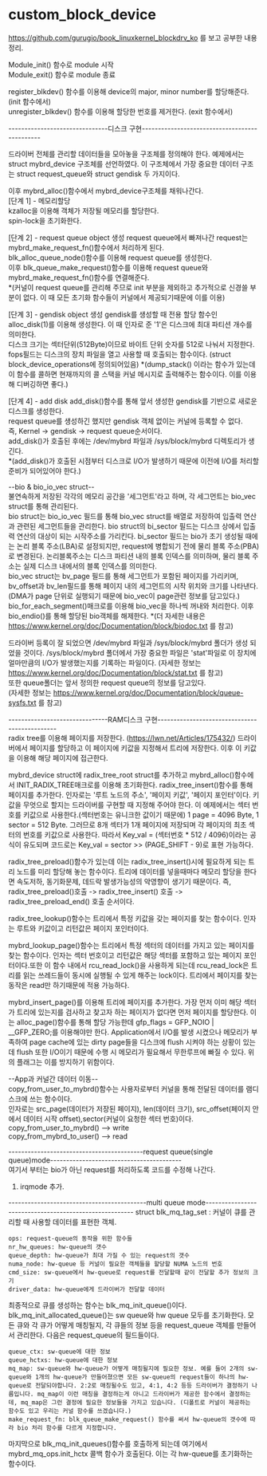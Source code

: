 # custom_block_device

https://github.com/gurugio/book_linuxkernel_blockdrv_ko 를 보고 공부한 내용 정리.

Module_init() 함수로 module 시작                                                                                                      
Module_exit() 함수로 module 종료

register_blkdev() 함수를 이용해 device의 major, minor  number를 할당해준다. (init 함수에서)                                                                 
unregister_blkdev() 함수를 이용해 할당한 번호를 제거한다. (exit 함수에서)

-------------------------------디스크 구현----------------------------------------------

드라이버 전체를 관리할 데이터들을 모아놓을 구조체를 정의해야 한다.
예제에서는 struct mybrd_device 구조체를 선언하였다.
이 구조체에서 가장 중요한 데이터 구조는 struct request_queue와 struct gendisk 두 가지이다.

이후 mybrd_alloc()함수에서 mybrd_device구조체를 채워나간다.                                                                                                                
[단계 1] - 메모리할당                                                                                                                                   
kzalloc을 이용해 객체가 저장될 메모리를 할당한다.                                                                                                                   
spin-lock을 초기화한다.  

[단계 2] - request queue object 생성
request queue에서 빠져나간 request는 mybrd_make_request_fn()함수에서 처리하게 된다.                                                    
blk_alloc_queue_node()함수를 이용해 request queue를 생성한다.                                                                                           
이후 blk_queue_make_request()함수를 이용해 request queue와 mybrd_make_request_fn()함수를 연결해준다.                                                 
*(커널이 request queue를 관리해 주므로 init 부분을 제외하고 추가적으로 신경쓸 부분이 없다. 이 때 모든 초기화 함수들이 커널에서 제공되기때문에 이를 이용)

[단계 3] - gendisk object 생성
gendisk를 생성할 때 전용 할당 함수인 alloc_disk(1)를 이용해 생성한다. 이 때 인자로 준 '1'은 디스크에 최대 파티션 개수를 의미한다.                                                     
디스크 크기는 섹터단위(512Byte)이므로 바이트 단위 숫자를 512로 나눠서 지정한다.
fops필드는 디스크의 장치 파일을 열고 사용할 때 호출되는 함수이다. (struct block_device_operations에 정의되어있음)
*(dump_stack() 이라는 함수가 있는데 이 함수를 콜하면 현재까지의 콜 스택을 커널 메시지로 출력해주는 함수이다. 이를 이용해 디버깅하면 좋다.)

[단계 4] - add disk
add_disk()함수를 통해 앞서 생성한 gendisk를 기반으로 새로운 디스크를 생성한다.                                                
request queue를 생성하긴 했지만 gendisk 객체 없이는 커널에 등록할 수 없다.                                  
즉, Kernel -> gendisk -> request queue순서이다.                                              
add_disk()가 호출된 후에는 /dev/mybrd 파일과 /sys/block/mybrd 디렉토리가 생긴다.                                        
*(add_disk()가 호출된 시점부터 디스크로 I/O가 발생하기 때문에 이전에 I/O를 처리할 준비가 되어있어야 한다.)               


  
--bio & bio_io_vec struct--                                                    
불연속하게 저장된 각각의 메모리 공간을 '세그먼트'라고 하며, 각 세그먼트는 bio_vec struct를 통해 관리된다.                  
bio struct는 bio_io_vec 필드를 통해 bio_vec struct를 배열로 저장하여 입출력 연산과 관련된 세그먼트들을 관리한다.
bio struct의 bi_sector 필드는 디스크 상에서 입출력 연산의 대상이 되는 시작주소를 가리킨다. bi_sector 필드는 bio가 초기 생성될 때에는 논리 블록 주소(LBA)로 설정되지만, request에 병합되기 전에 물리 블록 주소(PBA)로 변경된다. 논리블록주소는 디스크 파티션 내의 블록 인덱스를 의미하며, 물리 블록 주소는 실제 디스크 내에서의 블록 인덱스를 의미한다.                                                                                  
bio_vec struct는 bv_page 필드를 통해 세그먼트가 포함된 페이지를 가리키며, bv_offset과 bv_len필드를 통해 페이지 내의 세그먼트의 시작 위치와 크기를 나타낸다.(DMA가 page 단위로 실행되기 때문에 bio_vec이 page관련 정보를 담고있다.)
bio_for_each_segment()매크로를 이용해 bio_vec을 하나씩 꺼내와 처리한다. 이후 bio_endio()를 통해 할당된 bio객체를 해제한다.
*(더 자세한 내용은  https://www.kernel.org/doc/Documentation/block/biodoc.txt 를 참고)




드라이버 등록이 잘 되었으면 /dev/mybrd 파일과 /sys/block/mybrd 폴더가 생성 되었을 것이다.
/sys/block/mybrd 폴더에서 가장 중요한 파일은 'stat'파일로 이 장치에 얼마만큼의 I/O가 발생했는지를 기록하는 파일이다.
(자세한 정보는 https://www.kernel.org/doc/Documentation/block/stat.txt 를 참고)                                                    
또한 queue폴더는 앞서 정의한 request queue의 정보를 담고있다.                                                                              
(자세한 정보는 https://www.kernel.org/doc/Documentation/block/queue-sysfs.txt 를 참고)



-------------------------------RAM디스크 구현----------------------------------------------                                            
radix tree를 이용해 페이지를 저장한다. (https://lwn.net/Articles/175432/)
드라이버에서 페이지를 할당하고 이 페이지에 키값을 지정해서 트리에 저장한다. 이후 이 키값을 이용해 해당 페이지에 접근한다.

mybrd_device struct에 radix_tree_root struct를 추가하고 mybrd_alloc()함수에서 INIT_RADIX_TREE매크로를 이용해 초기화한다.
radix_tree_insert()함수를 통해 페이지를 추가한다. 인자로는 '루트 노드의 주소', '페이지 키값', '페이지 포인터'이다.
키값을 무엇으로 할지는 드라이버를 구현할 때 지정해 주어야 한다. 이 예제에서는 섹터 번호를 키값으로 사용한다.(섹터번호는 유니크한 값이기 때문에)
1 page = 4096 Byte, 1 sector = 512 Byte. 그러므로 8개 섹터가 1개 페이지에 저장되며 각 페이지의 최초 섹터의 번호를 키값으로 사용한다.
따라서 Key_val = (섹터번호 * 512 / 4096)이라는 공식이 유도되며 코드로는 Key_val = sector >> (PAGE_SHIFT - 9)로 표현 가능하다.

radix_tree_preload()함수가 있는데 이는 radix_tree_insert()시에 필요하게 되는 트리 노드를 미리 할당해 놓는 함수이다.
트리에 데이터를 넣을때마다 메모리 할당을 한다면 속도저하, 동기화문제, 데드락 발생가능성의 악영향이 생기기 때문이다.
즉, radix_tree_preload()호출 -> radix_tree_insert() 호출 -> radix_tree_preload_end() 호출 순서이다.

radix_tree_lookup()함수는 트리에서 특정 키값을 갖는 페이지를 찾는 함수이다. 인자는 루트와 키값이고 리턴값은 페이지 포인터이다.

mybrd_lookup_page()함수는 트리에서 특정 섹터의 데이터를 가지고 있는 페이지를 찾는 함수이다. 인자는 섹터 번호이고 리턴값은 해당 섹터를 포함하고 있는 페이지 포인터이다.또한 이 함수 내에서 rcu_read_lock()을 사용하게 되는데 rcu_read_lock은 트리를 읽는 쓰레드들이 동시에 실행될 수 있게 해주는 lock이다.
트리에서 페이지를 찾는 동작은 read만 하기때문에 적용 가능하다.

mybrd_insert_page()를 이용해 트리에 페이지를 추가한다. 가장 먼저 이미 해당 섹터가 트리에 있는지를 검사하고 찾고자 하는 페이지가 없다면 먼저 페이지를 할당한다. 이는 alloc_page()함수를 통해 할당 가능한데 gfp_flags = GFP_NOIO | __GFP_ZERO;를 이용해야만 한다. Application에서 I/O를 발생 시켰으나 메모리가 부족하여 page cache에 있는 dirty page들을 디스크에 flush 시켜야 하는 상황이 있는데 flush 또한 I/O이기 때문에 수행 시 메모리가 필요해서 무한루프에 빠질 수 있다. 위의 플래그는 이를 방지하기 위함이다.

--App과 커널간 데이터 이동--                                                                                                       
copy_from_user_to_mybrd()함수는 사용자로부터 커널을 통해 전달된 데이터를 램디스크에 쓰는 함수이다.                                    
인자로는 src_page(데이터가 저장된 페이지), len(데이터 크기), src_offset(페이지 안에서 데이터 시작 offset),sector(커널이 요청한 섹터 번호)이다.                    
copy_from_user_to_mybrd() --> write                                                                                   
copy_from_mybrd_to_user() --> read                                                                                  



------------------------------------------request queue(single queue)mode-----------------------------------------                       
여기서 부터는 bio가 아닌 request를 처리하도록 코드를 수정해 나간다.                                                                                                                                    

1. irqmode 추가. 


-------------------------------------------multi queue mode-------------------------------------------------------
struct blk_mq_tag_set : 커널이 큐를 관리할 때 사용할 데이터를 표현한 객체.

    ops: request-queue의 동작을 위한 함수들                                  
    nr_hw_queues: hw-queue의 갯수                                                      
    queue_depth: hw-queue가 최대 가질 수 있는 request의 갯수                                   
    numa_node: hw-queue 등 커널이 필요한 객체들을 할당할 NUMA 노드의 번호                                              
    cmd_size: sw-queue에서 hw-queue로 request를 전달할때 같이 전달할 추가 정보의 크기                                     
    driver_data: hw-queue에게 드라이버가 전달할 데이터                                                         

최종적으로 큐를 생성하는 함수는 blk_mq_init_queue()이다.                                        
blk_mq_init_allocated_queue()는 sw queue와 hw queue 모두를 초기화한다. 모든 큐와 각 큐가 어떻게 매칭될지, 각 큐들의 정보 등을 request_queue 객체를 만들어서 관리한다. 다음은 request_queue의 필드들이다.


    queue_ctx: sw-queue에 대한 정보
    queue_hctxs: hw-queue에 대한 정보
    mq_map: sw-queue와 hw-queue가 어떻게 매칭될지에 필요한 정보. 예를 들어 2개의 sw-queue와 1개의 hw-queue가 만들어졌으면 모든 sw-queue의 request들이 하나의 hw-queue로 전달되야합니다. 2:2로 매칭될수도 있고, 4:1, 4:2 등등 드라이버가 결정하기 나름입니다. mq_map이 이런 매칭을 결정하는게 아니고 드라이버가 제공한 함수에서 결정하는데, mq_map은 그런 결정에 필요한 정보들을 가지고 있습니다. (디폴트로 커널이 제공하는 함수도 있고 우리는 커널 함수를 쓰겠습니다.)
    make_request_fn: blk_queue_make_request() 함수를 써서 hw-queue의 갯수에 따라 bio 처리 함수를 다르게 지정합니다.
    
마지막으로 blk_mq_init_queues()함수를 호출하게 되는데 여기에서 mybrd_mq_ops.init_hctx 콜백 함수가 호출된다. 이는 각 hw-queue를 초기화하는 함수이다.













